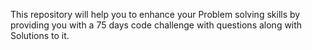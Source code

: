 This repository will help you to enhance your Problem solving skills by providing you with a 75 days code challenge with questions along with Solutions to it.

